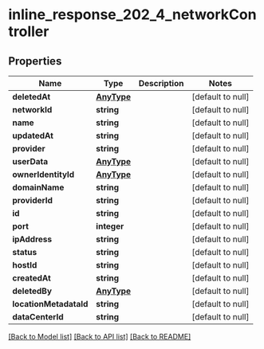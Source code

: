 # inline_response_202_4_networkController

## Properties
Name | Type | Description | Notes
------------ | ------------- | ------------- | -------------
**deletedAt** | [**AnyType**](.md) |  | [default to null]
**networkId** | **string** |  | [default to null]
**name** | **string** |  | [default to null]
**updatedAt** | **string** |  | [default to null]
**provider** | **string** |  | [default to null]
**userData** | [**AnyType**](.md) |  | [default to null]
**ownerIdentityId** | [**AnyType**](.md) |  | [default to null]
**domainName** | **string** |  | [default to null]
**providerId** | **string** |  | [default to null]
**id** | **string** |  | [default to null]
**port** | **integer** |  | [default to null]
**ipAddress** | **string** |  | [default to null]
**status** | **string** |  | [default to null]
**hostId** | **string** |  | [default to null]
**createdAt** | **string** |  | [default to null]
**deletedBy** | [**AnyType**](.md) |  | [default to null]
**locationMetadataId** | **string** |  | [default to null]
**dataCenterId** | **string** |  | [default to null]

[[Back to Model list]](../README.md#documentation-for-models) [[Back to API list]](../README.md#documentation-for-api-endpoints) [[Back to README]](../README.md)


